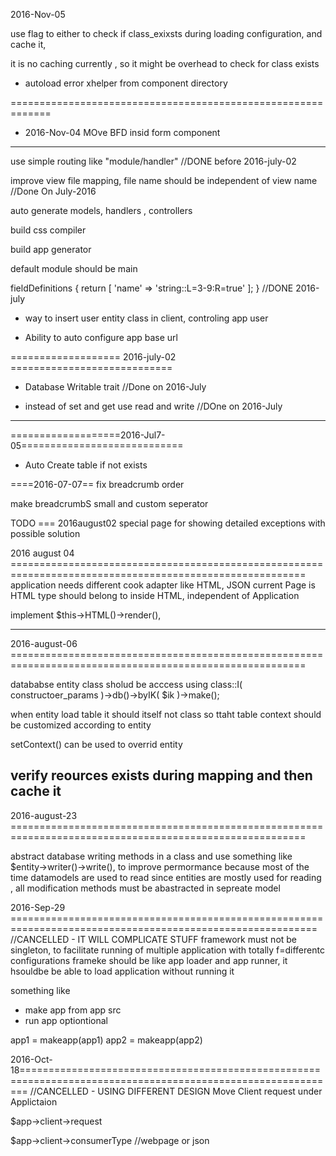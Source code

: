 2016-Nov-05

use flag to either to check if class_exixsts during loading configuration, and cache it,

it is no caching currently , so it might be overhead to check for class exists

- autoload error xhelper from component directory

=============================================================
- 2016-Nov-04
MOve BFD insid form component
----------------------------------------
use simple routing like "module/handler" //DONE before 2016-july-02

improve view file mapping, file name should be independent of view name //Done On July-2016

auto generate models, handlers , controllers

build css compiler

build app generator

default module should be main


fieldDefinitions
{
	return
	[
		'name' => 'string::L=3-9:R=true'
	];
}
//DONE 2016-july


- way to insert user entity class in client, controling app user

- Ability to auto configure app base url


=================== 2016-july-02 ============================
- Database Writable trait
//Done on 2016-July


- instead of set and get use read and write
//DOne on 2016-July

-------------------------------------------------------------

===================2016-Jul7-05============================

- Auto Create table if not exists


====2016-07-07==
fix breadcrumb order

make breadcrumbS small and custom seperator


TODO === 2016august02
special page for showing detailed exceptions with possible solution


2016 august 04 =========================================================================================================
application needs different cook adapter like HTML, JSON
current Page is HTML type should belong to inside HTML, independent of Application

implement  $this->HTML()->render(),


------------------------------------------------------------------------------------------------------------------------

2016-august-06 =========================================================================================================

datababse entity class sholud be acccess using  class::I( constructoer_params )->db()->byIK( $ik )->make();

when entity load table it should itself not class so ttaht table context should be customized according to entity

setContext() can be used to overrid entity

 verify reources exists during mapping and then cache it
------------------------------------------------------------------------------------------------------------------------

2016-august-23 =========================================================================================================

abstract database writing methods in a class and use something like $entity->writer()->write(), to improve permormance
because most of the time datamodels are used to read
since entities are mostly used for reading , all modification methods must be abastracted in sepreate model

2016-Sep-29 ===========================================================================================================
//CANCELLED - IT WILL COMPLICATE STUFF
framework must not be singleton, to facilitate running of multiple application with totally f=differentc configurations
frameke should be like app loader and  app runner, it hsouldbe be able to load application without running it

something like

- make app from app src
- run app optiontional

app1 = makeapp(app1)
app2 = makeapp(app2)


2016-Oct-18=============================================================================================================
//CANCELLED - USING DIFFERENT DESIGN
Move Client request under Applictaion

$app->client->request

$app->client->consumerType //webpage or json
